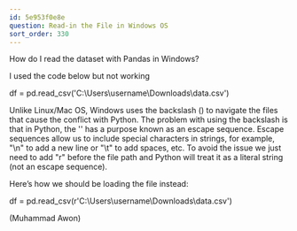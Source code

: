 ```yaml
---
id: 5e953f0e8e
question: Read-in the File in Windows OS
sort_order: 330
---
```


How do I read the dataset with Pandas in Windows?

I used the code below but not working

df = pd.read_csv('C:\Users\username\Downloads\data.csv')

Unlike Linux/Mac OS, Windows uses the backslash (\) to navigate the files that cause the conflict with Python. The problem with using the backslash is that in Python, the '\' has a purpose known as an escape sequence. Escape sequences allow us to include special characters in strings, for example, "\n" to add a new line or "\t" to add spaces, etc. To avoid the issue we just need to add "r" before the file path and Python will treat it as a literal string (not an escape sequence).

Here’s how we should be loading the file instead:

df = pd.read_csv(r'C:\Users\username\Downloads\data.csv')

(Muhammad Awon)

